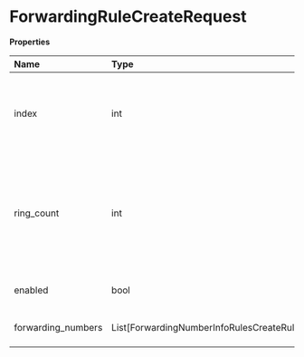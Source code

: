 # ForwardingRuleCreateRequest

**Properties**

| Name               | Type                                             | Required | Description                                                                                                  |
| :----------------- | :----------------------------------------------- | :------- | :----------------------------------------------------------------------------------------------------------- |
| index              | int                                              | ❌       | Forwarding number (or group) ordinal. Not returned for inactive numbers                                      |
| ring_count         | int                                              | ❌       | Number of rings for a forwarding number (or group). For inactive numbers the default value ('4') is returned |
| enabled            | bool                                             | ❌       | Phone number status                                                                                          |
| forwarding_numbers | List[ForwardingNumberInfoRulesCreateRuleRequest] | ❌       | Forwarding number (or group) data                                                                            |

<!-- This file was generated by liblab | https://liblab.com/ -->
